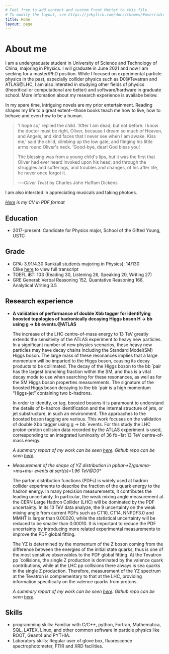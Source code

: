 ```yaml
---
# Feel free to add content and custom Front Matter to this file.
# To modify the layout, see https://jekyllrb.com/docs/themes/#overriding-theme-defaults
title: Home
layout: page
---
```


# About me
I am a undergraduate student in University of Science and Technology of China, majoring in Physics. I will graduate in June 2021 and now I am seeking for a master/PhD position. While I focused on experimental particle physics in the past, especially collider physics such as D0@Tevatran and ATLAS@LHC, I am also intersted in studying other fields of physics (theoritical or computational are better) and software/hardware in graduate school. More infomation about my research experience is availabe below.

In my spare time, intriguing novels are my prior entertainment. Reading shapes my life to a great extent--those books teach me how to live, how to behave and even how to be a human. 

> 'I hope so,' replied the child. 'After I am dead, but not before. I know the doctor must be right, Oliver, because I dream so much of Heaven, and Angels, and kind faces that I never see when I am awake. Kiss me,' said the child, climbing up the low gate, and flinging his little arms round Oliver's neck. 'Good-bye, dear! God bless you!
> 
> The blessing was from a young child's lips, but it was the first that Oliver had ever heard invoked upon his head; and through the struggles and sufferings, and troubles and changes, of his after life, he never once forgot it.
> 
> ---*Oliver Twist* by Charles John Huffam Dickens

I am also intersted in appreciating musicals and taking photoes.

*[Here]() is my CV in PDF format*

## Education
- 2017-present: Candidate for Physics major, School of the Gifted Young, USTC

## Grade
- GPA: 3.91/4.30  Rank(all students majoring in Physics): 14/130  
  Clike [here]() to view full transcript
- TOEFL iBT: 103 (Reading 30, Listening 26, Speaking 20, Writing 27)
- GRE General: Verbal Reasoning 152, Quantative Reasoning 168, Analytical Writing 3.5

## Research experience
- **A validation of performance of double Xbb tagger for identifying boosted topologies of hadronically decaying Higgs boson H → bb using g → bb events.@ATLAS**

  The increase of the LHC centre-of-mass energy to 13 TeV greatly extends the sensitivity of the ATLAS experiment to heavy new particles. In a significant number of new physics scenarios, these heavy new particles may have decay chains including the Standard Model(SM) Higgs boson. The large mass of these resonances implies that a large momentum will be imparted to the Higgs boson, causing its decay products to be collimated. The decay of the Higgs boson to the bb ̄ pair has the largest branching fraction within the SM, and thus is a vital decay mode to use when searching for these resonances, as well as for the SM Higgs boson properties measurements. The signature of the boosted Higgs boson decaying to the bb ̄ pair is a high momentum “Higgs-jet” containing two b-hadrons.

  In order to identify, or tag, boosted bosons it is paramount to understand the details of b-hadron identification and the internal structure of jets, or jet substructure, in such an environment. The approaches to the boosted boson tagging are various. This work focuses on the validation of double Xbb tagger using g → bb ̄ events. For this study the LHC proton-proton collision data recorded by the ATLAS experiment is used, corresponding to an integrated luminosity of 36 fb−1at 13 TeV centre-of-mass energy.

  *A summary report of my work can be seen [here]().*
  *Github repo can be seen [here]().*

- **Measurement of the shape of YZ distribution in ppbar->Z/gamma*->mu+mu- events at sqrt(s)=1.96 TeV@D0**

  The parton distribution functions (PDFs) is widely used at hadron collider experiments to describe the fraction of the quark energy to the hadron energy. In many precision measurements, it contributes the leading uncertainty. In particular, the weak mixing angle measurement at the CERN Large Hadron Collider (LHC) will be dominated by the PDF uncertainty. In its 13 TeV data analyze, the 9 uncertainty on the weak mixing angle from current PDFs such as CT10, CT14, NNPDF3.0 and MMHT is larger than 0.00020, while the statistical uncertainty will be reduced to be smaller than 0.00010. It is important to reduce the PDF uncertainty by introducing more related experimental measurements to improve the PDF global fitting.

  The YZ is determined by the momentum of the Z boson coming from the difference between the energies of the initial state quarks, thus is one of the most sensitive observables to the PDF global fitting. At the Tevatron pp ̄ collisions, the single Z production is dominated by the valence quark contributions, while at the LHC pp collisions there always is sea quarks in the single Z production. Therefore, measurement of the YZ spectrum at the Tevatron is complementary to that at the LHC, providing information specifically on the valence quarks from protons.

  *A summary report of my work can be seen [here]().*
  *Github repo can be seen [here]().*

## Skills
  - programming skills: Familiar with C/C++, python, Fortran, Mathematica, SQL, LATEX, Linux, and other common software in particle physics like ROOT, Geant4 and PYTHIA.
  - Laboratory skills: Regular user of glove box, fluorescence spectrophotometer, FTIR and XRD facilities.